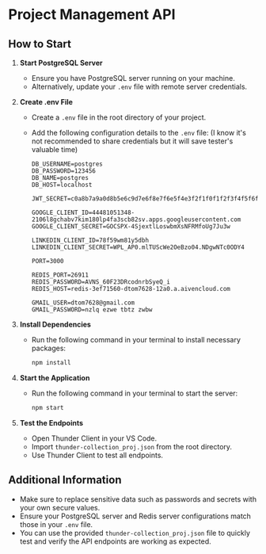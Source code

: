 # Project Management API

## How to Start

1. **Start PostgreSQL Server**
   - Ensure you have PostgreSQL server running on your machine.
   - Alternatively, update your `.env` file with remote server credentials.

2. **Create .env File**
   - Create a `.env` file in the root directory of your project.
   - Add the following configuration details to the `.env` file: (I know it's not recommended to share credentials but it will save tester's valuable time)

     ```plaintext
     DB_USERNAME=postgres
     DB_PASSWORD=123456
     DB_NAME=postgres
     DB_HOST=localhost

     JWT_SECRET=c0a8b7a9a0d8b5e6c9d7e6f8e7f6e5f4e3f2f1f0f1f2f3f4f5f6f7f8f9fabcdefedcba

     GOOGLE_CLIENT_ID=44481051348-2106l8gchabv7kim180lp4fa3scb82sv.apps.googleusercontent.com
     GOOGLE_CLIENT_SECRET=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

     LINKEDIN_CLIENT_ID=78f59wm81y5dbh
     LINKEDIN_CLIENT_SECRET=WPL_AP0.mlTUScWe2OeBzo04.NDgwNTc0ODY4

     PORT=3000

     REDIS_PORT=26911
     REDIS_PASSWORD=AVNS_60F23DRcodnrbSyeQ_i
     REDIS_HOST=redis-3ef71560-dtom7628-12a0.a.aivencloud.com

     GMAIL_USER=dtom7628@gmail.com
     GMAIL_PASSWORD=nzlq ezwe tbtz zwbw
     ```

3. **Install Dependencies**
   - Run the following command in your terminal to install necessary packages:

     ```bash
     npm install
     ```

4. **Start the Application**
   - Run the following command in your terminal to start the server:

     ```bash
     npm start
     ```

5. **Test the Endpoints**
   - Open Thunder Client in your VS Code.
   - Import `thunder-collection_proj.json` from the root directory.
   - Use Thunder Client to test all endpoints.

## Additional Information

- Make sure to replace sensitive data such as passwords and secrets with your own secure values.
- Ensure your PostgreSQL server and Redis server configurations match those in your `.env` file.
- You can use the provided `thunder-collection_proj.json` file to quickly test and verify the API endpoints are working as expected.

